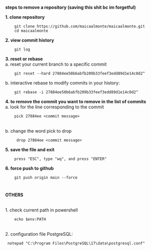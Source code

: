 **steps to remove a repository (saving this shit bc im forgetful)**

**1. clone repository**

     
        git clone https://github.com/maicaalmonte/maicaalmonte.git
        cd maicaalmonte

**2. view commit history**

    
        git log

**3. reset or rebase**
<br>a.  reset your current branch to a specific commit

     
        git reset --hard 27884ee50b6abfb209b33feef3edd89d1e14c0d2^

b. interactive rebase to modify commits in your history:
    
    
        git rebase -i 27884ee50b6abfb209b33feef3edd89d1e14c0d2^
    


**4. to remove the commit you want to remove in the list of commits**
<br>a. look for the line corresponding to the commit

    
        pick 27884ee <commit message>
 <br>b. change the word pick to drop

     
         drop 27884ee <commit message>

  **5. save the file and exit**

    
        press "ESC", type "wq", and press "ENTER"

**6. force push to github**

    
        git push origin main --force

#
**OTHERS**

<br> 1. check current path in powershell

    
        echo $env:PATH

<br>2. configuration file PostgreSQL:

     notepad "C:\Program Files\PostgreSQL\17\data\postgresql.conf"

    


